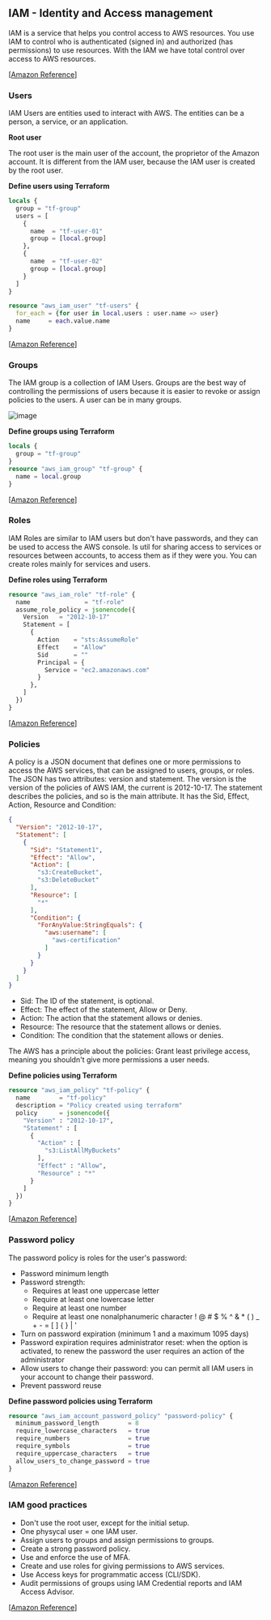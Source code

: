 ## IAM - Identity and Access management

IAM is a service that helps you control access to AWS resources. You use IAM to control who
is authenticated (signed in) and authorized (has permissions) to use resources.
With the IAM we have total control over access to AWS resources.

[[Amazon Reference](https://docs.aws.amazon.com/IAM/latest/UserGuide/introduction.html)]

### Users

IAM Users are entities used to interact with AWS. The entities can be a person, a service, or an application.

**Root user**

The root user is the main user of the account, the proprietor of the Amazon account. It is different from the IAM user, because
the IAM user is created by the root user.

**Define users using Terraform**

```terraform
locals {
  group = "tf-group"
  users = [
    {
      name  = "tf-user-01"
      group = [local.group]
    },
    {
      name  = "tf-user-02"
      group = [local.group]
    }
  ]
}

resource "aws_iam_user" "tf-users" {
  for_each = {for user in local.users : user.name => user}
  name     = each.value.name
}
```

[[Amazon Reference](https://docs.aws.amazon.com/IAM/latest/UserGuide/id_users.html)]

### Groups

The IAM group is a collection of IAM Users. Groups are the best way of controlling the permissions of users
because it is easier to revoke or assign policies to the users. A user can be in many groups.

![image](https://github.com/danielarrais/aws-with-terraform/assets/28496479/85190c5f-8bb1-4c9d-8ba8-80a31fca9611)

**Define groups using Terraform**

```terraform
locals {
  group = "tf-group"
}
resource "aws_iam_group" "tf-group" {
  name = local.group
}
```

[[Amazon Reference](https://docs.aws.amazon.com/IAM/latest/UserGuide/id_groups.html)]

### Roles

IAM Roles are similar to IAM users but don't have passwords, and they can be used to access the AWS console. Is util for
sharing access to services or resources between accounts, to access them as if they were you. You can create roles
mainly for services and users.

**Define roles using Terraform**

```terraform
resource "aws_iam_role" "tf-role" {
  name               = "tf-role"
  assume_role_policy = jsonencode({
    Version   = "2012-10-17"
    Statement = [
      {
        Action    = "sts:AssumeRole"
        Effect    = "Allow"
        Sid       = ""
        Principal = {
          Service = "ec2.amazonaws.com"
        }
      },
    ]
  })
}
```

[[Amazon Reference](https://docs.aws.amazon.com/en_us/IAM/latest/UserGuide/id_roles.html)]

### Policies

A policy is a JSON document that defines one or more permissions to access the AWS services, that can be assigned to
users, groups, or roles. The JSON has two attributes: version and statement. The version is the version of the policies of
AWS IAM, the current is
2012-10-17. The statement describes the policies, and so is the main attribute. It has the Sid, Effect, Action, Resource and
Condition:

```json
{
  "Version": "2012-10-17",
  "Statement": [
    {
      "Sid": "Statement1",
      "Effect": "Allow",
      "Action": [
        "s3:CreateBucket",
        "s3:DeleteBucket"
      ],
      "Resource": [
        "*"
      ],
      "Condition": {
        "ForAnyValue:StringEquals": {
          "aws:username": [
            "aws-certification"
          ]
        }
      }
    }
  ]
}
```

- Sid: The ID of the statement, is optional.
- Effect: The effect of the statement, Allow or Deny.
- Action: The action that the statement allows or denies.
- Resource: The resource that the statement allows or denies.
- Condition: The condition that the statement allows or denies.

The AWS has a principle about the policies: Grant least privilege access, meaning you shouldn't give more
permissions a user needs.

**Define policies using Terraform**

```terraform
resource "aws_iam_policy" "tf-policy" {
  name        = "tf-policy"
  description = "Policy created using terraform"
  policy      = jsonencode({
    "Version" : "2012-10-17",
    "Statement" : [
      {
        "Action" : [
          "s3:ListAllMyBuckets"
        ],
        "Effect" : "Allow",
        "Resource" : "*"
      }
    ]
  })
}
```

[[Amazon Reference](https://docs.aws.amazon.com/IAM/latest/UserGuide/access_policies.html)]

### Password policy

The password policy is roles for the user's password:

* Password minimum length
* Password strength:
  * Requires at least one uppercase letter
  * Require at least one lowercase letter
  * Require at least one number
  * Require at least one nonalphanumeric character ! @ # $ % ^ & * ( ) _ + - = [ ] { } | '
* Turn on password expiration (minimum 1 and a maximum 1095 days)
* Password expiration requires administrator reset: when the option is activated, to renew the password the user requires
  an action of the administrator
* Allow users to change their password: you can permit all IAM users in your account to change their password.
* Prevent password reuse

**Define password policies using Terraform**

```terraform
resource "aws_iam_account_password_policy" "password-policy" {
  minimum_password_length        = 8
  require_lowercase_characters   = true
  require_numbers                = true
  require_symbols                = true
  require_uppercase_characters   = true
  allow_users_to_change_password = true
}
```

[[Amazon Reference](https://docs.aws.amazon.com/IAM/latest/UserGuide/id_credentials_passwords_account-policy.html)]

### IAM good practices

* Don't use the root user, except for the initial setup.
* One physycal user = one IAM user.
* Assign users to groups and assign permissions to groups.
* Create a strong password policy.
* Use and enforce the use of MFA.
* Create and use roles for giving permissions to AWS services.
* Use Access keys for programmatic access (CLI/SDK).
* Audit permissions of groups using IAM Credential reports and IAM Access Advisor.

[[Amazon Reference](https://docs.aws.amazon.com/IAM/latest/UserGuide/best-practices.html)]
